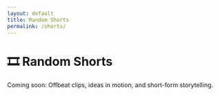 ```yaml
---
layout: default
title: Random Shorts
permalink: /shorts/
---
```


# 🎞️ Random Shorts

Coming soon: Offbeat clips, ideas in motion, and short-form storytelling.
